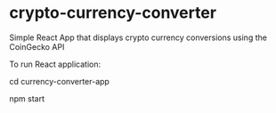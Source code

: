# crypto-currency-converter
Simple React App that displays crypto currency conversions using the CoinGecko API

To run React application: 

cd currency-converter-app

npm start
